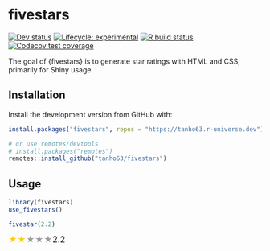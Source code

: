 
<!-- README.md is generated from README.Rmd. Please edit that file -->

# fivestars

<!-- badges: start -->
<!-- [![CRAN status](https://img.shields.io/cran/v/fivestars?style=flat-square&logo=R&label=CRAN)](https://CRAN.R-project.org/package=fivestars)  -->

[![Dev
status](https://img.shields.io/github/r-package/v/tanho63/fivestars/main?label=dev%20version&style=flat-square&logo=github)](https://fivestars.dynastyprocess.com/)
[![Lifecycle:
experimental](https://img.shields.io/badge/lifecycle-experimental-orange.svg?style=flat-square)](https://lifecycle.r-lib.org/articles/stages.html)
[![R build
status](https://img.shields.io/github/workflow/status/tanho63/fivestars/R-CMD-check?label=R%20check&style=flat-square&logo=github)](https://github.com/tanho63/fivestars/actions)
[![Codecov test
coverage](https://img.shields.io/codecov/c/github/tanho63/fivestars?label=codecov&style=flat-square&logo=codecov)](https://codecov.io/gh/tanho63/fivestars?branch=main)

<!-- badges: end -->

The goal of {fivestars} is to generate star ratings with HTML and CSS,
primarily for Shiny usage.

## Installation

Install the development version from GitHub with:

``` r
install.packages("fivestars", repos = "https://tanho63.r-universe.dev")

# or use remotes/devtools
# install.packages("remotes")
remotes::install_github("tanho63/fivestars")
```

## Usage

``` r
library(fivestars)
use_fivestars()
```

<style>:root {
  --star-size: larger;
  --star-background: #999;
  --star-color: #fc0;
}
        
.fivestars {
  --percent: calc(var(--rating)/5 * 100%);
  /* display: inline-block; */
  font-size: var(--star-size);
  line-height: 1;
}

.fivestars::before {
  content: '\2605\2605\2605\2605\2605';
  background: linear-gradient(90deg, var(--star-color) var(--percent), 
                              var(--star-background) var(--percent));
  -webkit-background-clip: text;
  -webkit-text-fill-color: transparent;
}</style>

``` r
fivestar(2.2)
```

<span class="fivestars" style="--rating: 2.2;" aria-label="The rating out of five stars is 2.2">2.2</span>
